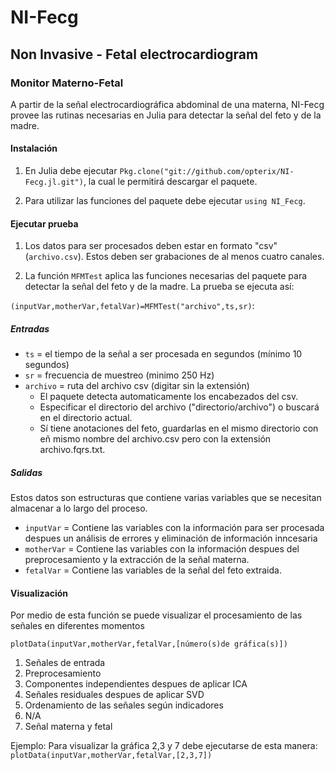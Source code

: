 # NI-Fecg  
## Non Invasive - Fetal electrocardiogram
### Monitor Materno-Fetal

A partir de la señal electrocardiográfica abdominal de una materna, NI-Fecg provee las rutinas necesarias en Julia para detectar la señal del feto y de la madre.

#### Instalación

1. En Julia debe ejecutar `Pkg.clone("git://github.com/opterix/NI-Fecg.jl.git")`, la cual le permitirá descargar el paquete.

2. Para utilizar las funciones  del paquete debe ejecutar `using NI_Fecg`.


#### Ejecutar prueba

1. Los datos para ser procesados deben estar en formato "csv" (`archivo.csv`). Estos deben ser grabaciones de al menos cuatro canales.

2. La función `MFMTest` aplica las funciones necesarias del paquete para detectar la señal del feto y de la madre. La prueba se ejecuta así:

`(inputVar,motherVar,fetalVar)=MFMTest("archivo",ts,sr)`:

##### Entradas
- `ts` =  el tiempo de la señal a ser procesada en segundos (mínimo 10 segundos)
- `sr` =  frecuencia de muestreo (minimo 250 Hz)
- `archivo` = ruta del archivo csv (digitar sin la extensión)
	- El paquete detecta automaticamente los encabezados del csv.
	- Especificar el directorio del archivo ("directorio/archivo") o buscará en el directorio actual.
	- Sí tiene anotaciones del feto, guardarlas en el mismo directorio con  eñ mismo nombre del archivo.csv pero con la extensión archivo.fqrs.txt.

##### Salidas

Estos datos son estructuras que contiene varias variables que se necesitan almacenar a lo largo del proceso.

- `inputVar` = Contiene las variables con la información para ser procesada despues un análisis de errores y eliminación de información inncesaria
- `motherVar` = Contiene las variables con la información despues del preprocesamiento y la extracción de la señal materna.
- `fetalVar` = Contiene las variables de la señal del feto extraida.


#### Visualización

Por medio de esta función se puede visualizar el procesamiento de las señales en diferentes momentos

`plotData(inputVar,motherVar,fetalVar,[número(s)de gráfica(s)])`

1. Señales de entrada
2. Preprocesamiento
3. Componentes independientes despues de aplicar ICA
4. Señales residuales despues de aplicar SVD
5. Ordenamiento de las señales según indicadores
6. N/A
7. Señal materna y fetal

Ejemplo: Para visualizar la gráfica 2,3 y 7 debe ejecutarse de esta manera: `plotData(inputVar,motherVar,fetalVar,[2,3,7])`





